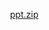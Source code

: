 <a href="{{ include.url | escape }}" target="_blank" style="background: url('/img/icons/ppticon.png') top left no-repeat; padding-left: 20px;">ppt.zip</a>
